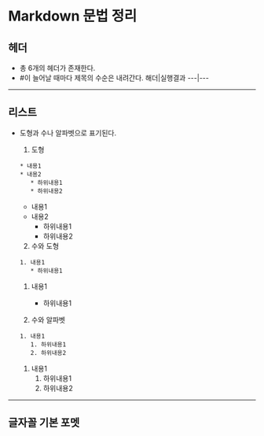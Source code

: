 # Markdown 문법 정리
## 헤더
* 총 6개의 헤더가 존재한다.
* #이 늘어날 때마다 제목의 수순은 내려간다.
해더|실행결과
---|---
---
## 리스트
* 도형과 수나 알파벳으로 표기된다.
  1. 도형 
  ```
  * 내용1
  * 내용2
     * 하위내용1
     * 하위내용2
  ```
  * 내용1
  * 내용2
     * 하위내용1
     * 하위내용2
     
  2. 수와 도형
  ```
  1. 내용1
     * 하위내용1
  ```
  1. 내용1
     * 하위내용1
  
  3. 수와 알파벳
  ```
  1. 내용1
     1. 하위내용1
     2. 하위내용2
   ```
  1. 내용1
     1. 하위내용1
     2. 하위내용2
---
## 글자꼴 기본 포멧
